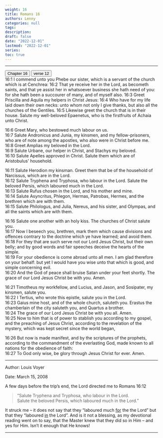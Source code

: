 ```yaml
---
weight: 16
title: Romans 16
authors: Lenny
categories: null
tags: 
description: 
draft: false
date: "2022-12-01"
lastmod: "2022-12-01"
series:
toc: true
---
```



<!--more-->
---


<!-- Tab links -->
<div class="tab">
  <button class="tablinks active" onclick="tablabel(event, 'verses')">Chapter 16</button>
  <button class="tablinks" onclick="tablabel(event, 'Devotion1')">verse 12</button>

</div>

<!-- Tab content -->
<div id="verses" class="tabcontent" style="display:block">
16:1 I commend unto you Phebe our sister, which is a servant of the church which is at Cenchrea:  
16:2 That ye receive her in the Lord, as becometh saints, and that ye assist her in whatsoever business she hath need of you: for she hath been a succourer of many, and of myself also.  
16:3 Greet Priscilla and Aquila my helpers in Christ Jesus:  
16:4 Who have for my life laid down their own necks: unto whom not only I give thanks, but also all the churches of the Gentiles.  
16:5 Likewise greet the church that is in their house. Salute my well-beloved Epaenetus, who is the firstfruits of Achaia unto Christ.  

16:6 Greet Mary, who bestowed much labour on us.  
16:7 Salute Andronicus and Junia, my kinsmen, and my fellow-prisoners, who are of note among the apostles, who also were in Christ before me.  
16:8 Greet Amplias my beloved in the Lord.  
16:9 Salute Urbane, our helper in Christ, and Stachys my beloved.  
16:10 Salute Apelles approved in Christ. Salute them which are of Aristobulus' household.  

16:11 Salute Herodion my kinsman. Greet them that be of the household of Narcissus, which are in the Lord.  
16:12 Salute Tryphena and Tryphosa, who labour in the Lord. Salute the beloved Persis, which laboured much in the Lord.  
16:13 Salute Rufus chosen in the Lord, and his mother and mine.  
16:14 Salute Asyncritus, Phlegon, Hermas, Patrobas, Hermes, and the brethren which are with them.  
16:15 Salute Philologus, and Julia, Nereus, and his sister, and Olympas, and all the saints which are with them.  

16:16 Salute one another with an holy kiss. The churches of Christ salute you.  
16:17 Now I beseech you, brethren, mark them which cause divisions and offences contrary to the doctrine which ye have learned; and avoid them.  
16:18 For they that are such serve not our Lord Jesus Christ, but their own belly; and by good words and fair speeches deceive the hearts of the simple.  
16:19 For your obedience is come abroad unto all men. I am glad therefore on your behalf: but yet I would have you wise unto that which is good, and simple concerning evil.  
16:20 And the God of peace shall bruise Satan under your feet shortly. The grace of our Lord Jesus Christ be with you. Amen.  

16:21 Timotheus my workfellow, and Lucius, and Jason, and Sosipater, my kinsmen, salute you.  
16:22 I Tertius, who wrote this epistle, salute you in the Lord.  
16:23 Gaius mine host, and of the whole church, saluteth you. Erastus the chamberlain of the city saluteth you, and Quartus a brother.  
16:24 The grace of our Lord Jesus Christ be with you all. Amen.  
16:25 Now to him that is of power to stablish you according to my gospel, and the preaching of Jesus Christ, according to the revelation of the mystery, which was kept secret since the world began,  

16:26 But now is made manifest, and by the scriptures of the prophets, according to the commandment of the everlasting God, made known to all nations for the obedience of faith:  
16:27 To God only wise, be glory through Jesus Christ for ever. Amen.  
</div>

----

<div id="Devotion1" class="tabcontent">
Author: Louis Voyer  

Date: March 15, 2008

A few days before the trip’s end, the Lord directed me to Romans 16:12 

>“Salute Tryphena and Tryphosa, who labour in the Lord.  
> Salute the beloved Persis, which laboured much in the Lord.”

It struck me – it does not say that they “laboured much <u class = "red">for</u> the the Lord” but that they “laboured <u class ="red">in</u> the Lord”. And is it not a blessing, as my devotional reading went on to say, that the Master knew that they did so in Him – and yes for Him. Isn’t it enough that He knows!


</div>

----

<div id="Devotion2" class="tabcontent">

</div>